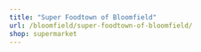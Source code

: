 ```yaml
---
title: "Super Foodtown of Bloomfield"
url: /bloomfield/super-foodtown-of-bloomfield/
shop: supermarket
---
```

